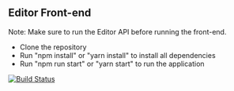 ## Editor Front-end

Note: Make sure to run the Editor API before running the front-end.

- Clone the repository
- Run "npm install" or "yarn install" to install all dependencies
- Run "npm run start" or "yarn start" to run the application

[![Build Status](https://app.travis-ci.com/itsrobingtemp/frontend-editor.svg?branch=master)](https://app.travis-ci.com/itsrobingtemp/frontend-editor)
